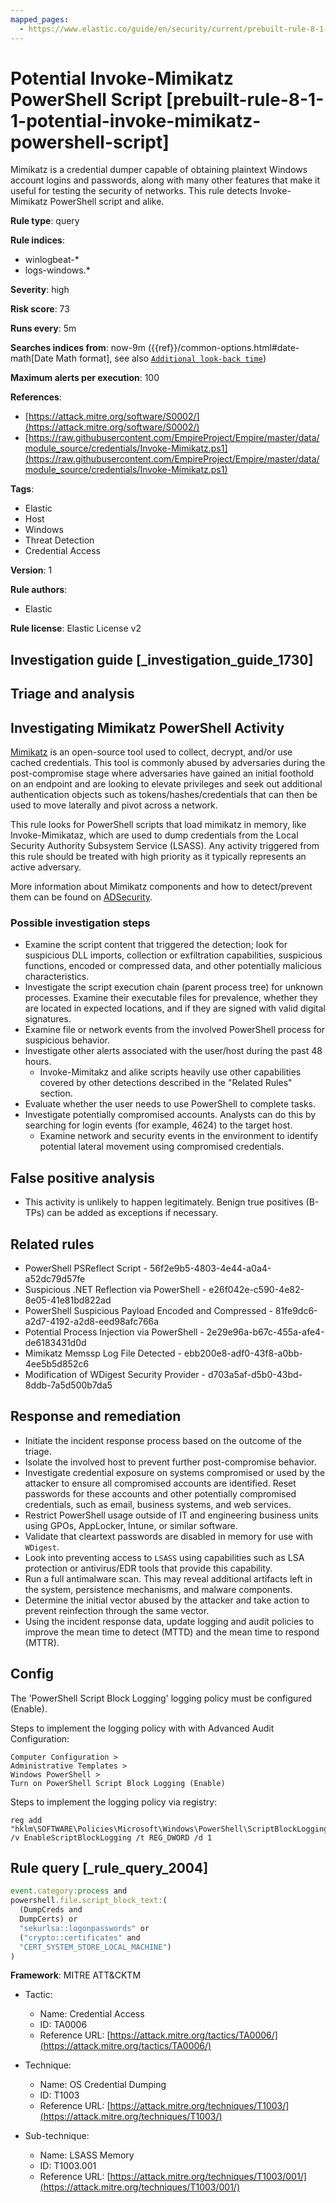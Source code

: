 ```yaml
---
mapped_pages:
  - https://www.elastic.co/guide/en/security/current/prebuilt-rule-8-1-1-potential-invoke-mimikatz-powershell-script.html
---
```


# Potential Invoke-Mimikatz PowerShell Script [prebuilt-rule-8-1-1-potential-invoke-mimikatz-powershell-script]

Mimikatz is a credential dumper capable of obtaining plaintext Windows account logins and passwords, along with many other features that make it useful for testing the security of networks. This rule detects Invoke-Mimikatz PowerShell script and alike.

**Rule type**: query

**Rule indices**:

* winlogbeat-*
* logs-windows.*

**Severity**: high

**Risk score**: 73

**Runs every**: 5m

**Searches indices from**: now-9m ({{ref}}/common-options.html#date-math[Date Math format], see also [`Additional look-back time`](docs-content://solutions/security/detect-and-alert/create-detection-rule.md#rule-schedule))

**Maximum alerts per execution**: 100

**References**:

* [https://attack.mitre.org/software/S0002/](https://attack.mitre.org/software/S0002/)
* [https://raw.githubusercontent.com/EmpireProject/Empire/master/data/module_source/credentials/Invoke-Mimikatz.ps1](https://raw.githubusercontent.com/EmpireProject/Empire/master/data/module_source/credentials/Invoke-Mimikatz.ps1)

**Tags**:

* Elastic
* Host
* Windows
* Threat Detection
* Credential Access

**Version**: 1

**Rule authors**:

* Elastic

**Rule license**: Elastic License v2

## Investigation guide [_investigation_guide_1730]

## Triage and analysis

## Investigating Mimikatz PowerShell Activity

[Mimikatz](https://github.com/gentilkiwi/mimikatz) is an open-source tool used to collect, decrypt, and/or use cached
credentials. This tool is commonly abused by adversaries during the post-compromise stage where adversaries have gained
an initial foothold on an endpoint and are looking to elevate privileges and seek out additional authentication objects
such as tokens/hashes/credentials that can then be used to move laterally and pivot across a network.

This rule looks for PowerShell scripts that load mimikatz in memory, like Invoke-Mimikataz, which are used to dump
credentials from the Local Security Authority Subsystem Service (LSASS). Any activity triggered from this rule should be
treated with high priority as it typically represents an active adversary.

More information about Mimikatz components and how to detect/prevent them can be found on [ADSecurity](https://adsecurity.org/?page_id=1821).

### Possible investigation steps

- Examine the script content that triggered the detection; look for suspicious DLL imports, collection or exfiltration
capabilities, suspicious functions, encoded or compressed data, and other potentially malicious characteristics.
- Investigate the script execution chain (parent process tree) for unknown processes. Examine their executable files for
prevalence, whether they are located in expected locations, and if they are signed with valid digital signatures.
- Examine file or network events from the involved PowerShell process for suspicious behavior.
- Investigate other alerts associated with the user/host during the past 48 hours.
  - Invoke-Mimitakz and alike scripts heavily use other capabilities covered by other detections described in the
  "Related Rules" section.
- Evaluate whether the user needs to use PowerShell to complete tasks.
- Investigate potentially compromised accounts. Analysts can do this by searching for login events (for example, 4624) to the
target host.
  - Examine network and security events in the environment to identify potential lateral movement using compromised credentials.

## False positive analysis

- This activity is unlikely to happen legitimately. Benign true positives (B-TPs) can be added as exceptions if necessary.

## Related rules

- PowerShell PSReflect Script - 56f2e9b5-4803-4e44-a0a4-a52dc79d57fe
- Suspicious .NET Reflection via PowerShell - e26f042e-c590-4e82-8e05-41e81bd822ad
- PowerShell Suspicious Payload Encoded and Compressed - 81fe9dc6-a2d7-4192-a2d8-eed98afc766a
- Potential Process Injection via PowerShell - 2e29e96a-b67c-455a-afe4-de6183431d0d
- Mimikatz Memssp Log File Detected - ebb200e8-adf0-43f8-a0bb-4ee5b5d852c6
- Modification of WDigest Security Provider - d703a5af-d5b0-43bd-8ddb-7a5d500b7da5

## Response and remediation

- Initiate the incident response process based on the outcome of the triage.
- Isolate the involved host to prevent further post-compromise behavior.
- Investigate credential exposure on systems compromised or used by the attacker to ensure all compromised accounts are
identified. Reset passwords for these accounts and other potentially compromised credentials, such as email, business
systems, and web services.
- Restrict PowerShell usage outside of IT and engineering business units using GPOs, AppLocker, Intune, or similar software.
- Validate that cleartext passwords are disabled in memory for use with `WDigest`.
- Look into preventing access to `LSASS` using capabilities such as LSA protection or antivirus/EDR tools that provide
this capability.
- Run a full antimalware scan. This may reveal additional artifacts left in the system, persistence mechanisms, and
malware components.
- Determine the initial vector abused by the attacker and take action to prevent reinfection through the same vector.
- Using the incident response data, update logging and audit policies to improve the mean time to detect (MTTD) and the
mean time to respond (MTTR).

## Config

The 'PowerShell Script Block Logging' logging policy must be configured (Enable).

Steps to implement the logging policy with with Advanced Audit Configuration:

```
Computer Configuration >
Administrative Templates >
Windows PowerShell >
Turn on PowerShell Script Block Logging (Enable)
```

Steps to implement the logging policy via registry:

```
reg add "hklm\SOFTWARE\Policies\Microsoft\Windows\PowerShell\ScriptBlockLogging" /v EnableScriptBlockLogging /t REG_DWORD /d 1
```

## Rule query [_rule_query_2004]

```js
event.category:process and
powershell.file.script_block_text:(
  (DumpCreds and
  DumpCerts) or
  "sekurlsa::logonpasswords" or
  ("crypto::certificates" and
  "CERT_SYSTEM_STORE_LOCAL_MACHINE")
)
```

**Framework**: MITRE ATT&CKTM

* Tactic:

    * Name: Credential Access
    * ID: TA0006
    * Reference URL: [https://attack.mitre.org/tactics/TA0006/](https://attack.mitre.org/tactics/TA0006/)

* Technique:

    * Name: OS Credential Dumping
    * ID: T1003
    * Reference URL: [https://attack.mitre.org/techniques/T1003/](https://attack.mitre.org/techniques/T1003/)

* Sub-technique:

    * Name: LSASS Memory
    * ID: T1003.001
    * Reference URL: [https://attack.mitre.org/techniques/T1003/001/](https://attack.mitre.org/techniques/T1003/001/)



